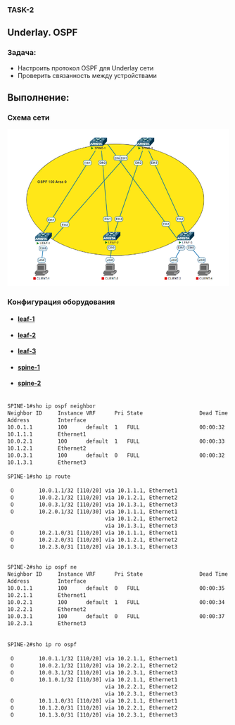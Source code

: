 ### TASK-2

## Underlay. OSPF

### Задача:

- Настроить протокол OSPF для Underlay сети
- Проверить связанность между устройствами

## Выполнение:

### Схема сети

![](pics/OSPF.PNG)


### Конфигурация оборудования

- #### [leaf-1](conf/leaf-1.conf)

- #### [leaf-2](conf/leaf-2.conf)

- #### [leaf-3](conf/leaf-3.conf)

- #### [spine-1](conf/spine-1.conf)

- #### [spine-2](conf/spine-2.conf)




```

SPINE-1#sho ip ospf neighbor 
Neighbor ID     Instance VRF      Pri State                  Dead Time   Address         Interface
10.0.1.1        100      default  1   FULL                   00:00:32    10.1.1.1        Ethernet1
10.0.2.1        100      default  1   FULL                   00:00:33    10.1.2.1        Ethernet2
10.0.3.1        100      default  0   FULL                   00:00:32    10.1.3.1        Ethernet3

SPINE-1#sho ip route

 O        10.0.1.1/32 [110/20] via 10.1.1.1, Ethernet1
 O        10.0.2.1/32 [110/20] via 10.1.2.1, Ethernet2
 O        10.0.3.1/32 [110/20] via 10.1.3.1, Ethernet3
 O        10.2.0.1/32 [110/30] via 10.1.1.1, Ethernet1
                               via 10.1.2.1, Ethernet2
                               via 10.1.3.1, Ethernet3
 O        10.2.1.0/31 [110/20] via 10.1.1.1, Ethernet1
 O        10.2.2.0/31 [110/20] via 10.1.2.1, Ethernet2
 O        10.2.3.0/31 [110/20] via 10.1.3.1, Ethernet3

```

```

SPINE-2#sho ip ospf ne
Neighbor ID     Instance VRF      Pri State                  Dead Time   Address         Interface
10.0.1.1        100      default  0   FULL                   00:00:35    10.2.1.1        Ethernet1
10.0.2.1        100      default  1   FULL                   00:00:34    10.2.2.1        Ethernet2
10.0.3.1        100      default  0   FULL                   00:00:37    10.2.3.1        Ethernet3


SPINE-2#sho ip ro ospf

 O        10.0.1.1/32 [110/20] via 10.2.1.1, Ethernet1
 O        10.0.2.1/32 [110/20] via 10.2.2.1, Ethernet2
 O        10.0.3.1/32 [110/20] via 10.2.3.1, Ethernet3
 O        10.1.0.1/32 [110/30] via 10.2.1.1, Ethernet1
                               via 10.2.2.1, Ethernet2
                               via 10.2.3.1, Ethernet3
 O        10.1.1.0/31 [110/20] via 10.2.1.1, Ethernet1
 O        10.1.2.0/31 [110/20] via 10.2.2.1, Ethernet2
 O        10.1.3.0/31 [110/20] via 10.2.3.1, Ethernet3

```
